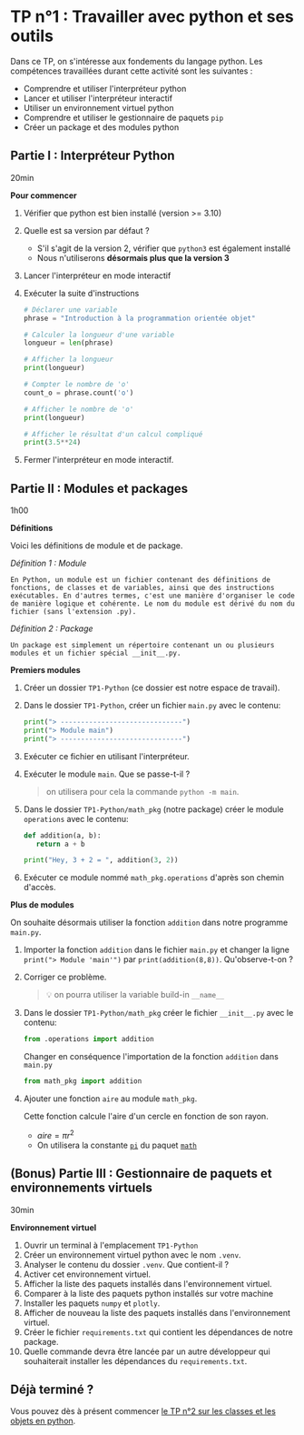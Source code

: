 # TP n°1 : Travailler avec python et ses outils

Dans ce TP, on s'intéresse aux fondements du langage python. Les compétences travaillées durant cette activité sont les suivantes :

- Comprendre et utiliser l'interpréteur python
- Lancer et utiliser l'interpréteur interactif
- Utiliser un environnement virtuel python
- Comprendre et utiliser le gestionnaire de paquets `pip`
- Créer un package et des modules python

## Partie I : Interpréteur Python

20min

**Pour commencer**

1. Vérifier que python est bien installé (version >= 3.10)
2. Quelle est sa version par défaut ?
   - S'il s'agit de la version 2, vérifier que `python3` est également installé
   - Nous n'utiliserons **désormais plus que la version 3**
3. Lancer l'interpréteur en mode interactif
4. Exécuter la suite d'instructions

   ```python
   # Déclarer une variable
   phrase = "Introduction à la programmation orientée objet"

   # Calculer la longueur d'une variable
   longueur = len(phrase)

   # Afficher la longueur
   print(longueur)

   # Compter le nombre de 'o'
   count_o = phrase.count('o')

   # Afficher le nombre de 'o'
   print(longueur)

   # Afficher le résultat d'un calcul compliqué
   print(3.5**24)
   ```

5. Fermer l'interpréteur en mode interactif.

## Partie II : Modules et packages

1h00

**Définitions**

Voici les définitions de module et de package.

<i>Définition 1 : Module</i>

```
En Python, un module est un fichier contenant des définitions de fonctions, de classes et de variables, ainsi que des instructions exécutables. En d'autres termes, c'est une manière d'organiser le code de manière logique et cohérente. Le nom du module est dérivé du nom du fichier (sans l'extension .py).
```

<i>Définition 2 : Package</i>

```
Un package est simplement un répertoire contenant un ou plusieurs modules et un fichier spécial __init__.py.
```

**Premiers modules**

1. Créer un dossier `TP1-Python` (ce dossier est notre espace de travail).
2. Dans le dossier `TP1-Python`, créer un fichier `main.py` avec le contenu:
   ```python
   print("> ------------------------------")
   print("> Module main")
   print("> ------------------------------")
   ```
3. Exécuter ce fichier en utilisant l'interpréteur.
4. Exécuter le module `main`. Que se passe-t-il ?
   > on utilisera pour cela la commande `python -m main`.
5. Dans le dossier `TP1-Python/math_pkg` (notre package) créer le module `operations` avec le contenu:

   ```python
   def addition(a, b):
      return a + b

   print("Hey, 3 + 2 = ", addition(3, 2))
   ```

6. Exécuter ce module nommé `math_pkg.operations` d'après son chemin d'accès.

**Plus de modules**

On souhaite désormais utiliser la fonction `addition` dans notre programme `main.py`.

1.  Importer la fonction `addition` dans le fichier `main.py` et changer la ligne `print("> Module 'main'")` par `print(addition(8,8))`. Qu'observe-t-on ?

2.  Corriger ce problème.

    > 💡 on pourra utiliser la variable build-in `__name__`

3.  Dans le dossier `TP1-Python/math_pkg` créer le fichier `__init__.py` avec le contenu:
    ```python
    from .operations import addition
    ```
    Changer en conséquence l'importation de la fonction `addition` dans `main.py`
    ```python
    from math_pkg import addition
    ```
4.  Ajouter une fonction `aire` au module `math_pkg`.

    Cette fonction calcule l'aire d'un cercle en fonction de son rayon.

    - $aire = \pi r^2$
    - On utilisera la constante [`pi`](https://docs.python.org/3/library/math.html#math.pi) du paquet [`math`](https://docs.python.org/3/library/math.html#math.pi)

## (Bonus) Partie III : Gestionnaire de paquets et environnements virtuels

30min

**Environnement virtuel**

1. Ouvrir un terminal à l'emplacement `TP1-Python`
2. Créer un environnement virtuel python avec le nom `.venv`.
3. Analyser le contenu du dossier `.venv`. Que contient-il ?
4. Activer cet environnement virtuel.
5. Afficher la liste des paquets installés dans l'environnement virtuel.
6. Comparer à la liste des paquets python installés sur votre machine
7. Installer les paquets `numpy` et `plotly`.
8. Afficher de nouveau la liste des paquets installés dans l'environnement virtuel.
9. Créer le fichier `requirements.txt` qui contient les dépendances de notre package.
10. Quelle commande devra être lancée par un autre développeur qui souhaiterait installer les dépendances du `requirements.txt`.

## Déjà terminé ?

Vous pouvez dès à présent commencer [le TP n°2 sur les classes et les objets en python](../TP2-ClassesObjets/README.md).
